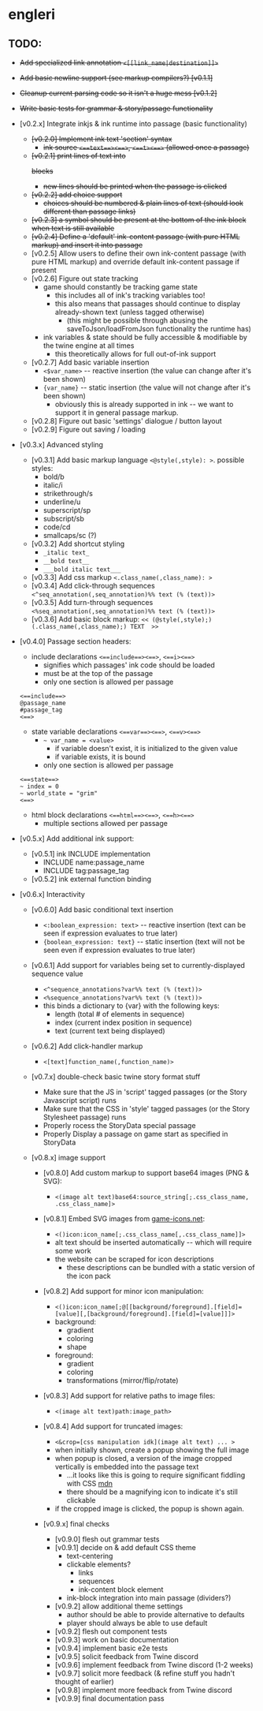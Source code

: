 # engleri

## TODO:
- ~~Add specialized link annotation `<[[link_name|destination]]>`~~
- ~~Add basic newline support (see markup compilers?) [v0.1.1]~~
- ~~Cleanup current parsing code so it isn't a huge mess [v0.1.2]~~
- ~~Write basic tests for grammar & story/passage functionality~~

- [v0.2.x] Integrate inkjs & ink runtime into passage (basic functionality)
	- ~~[v0.2.0] Implement ink text 'section' syntax~~
		- ~~ink source `<==text==><==>`, `<==t><==>` (allowed once a passage)~~
	- ~~[v0.2.1] print lines of text into <p> blocks~~
		- ~~new lines should be printed when the passage is clicked~~
	- ~~[v0.2.2] add choice support~~
		- ~~choices should be numbered & plain lines of text (should look different than passage links)~~
	- ~~[v0.2.3] a symbol should be present at the bottom of the ink block when text is still available~~
	- ~~[v0.2.4] Define a 'default' ink-content passage (with pure HTML markup) and insert it into passage~~
	- [v0.2.5] Allow users to define their own ink-content passage (with pure HTML markup) and override default ink-content passage if present
	- [v0.2.6] Figure out state tracking 
		- game should constantly be tracking game state
			- this includes all of ink's tracking variables too!
			- this also means that passages should continue to display already-shown text (unless tagged otherwise)
				- (this might be possible through abusing the saveToJson/loadFromJson functionality the runtime has)
		- ink variables & state should be fully accessible & modifiable by the twine engine at all times
			- this theoretically allows for full out-of-ink support
	- [v0.2.7] Add basic variable insertion 
		- `<$var_name>` -- reactive insertion (the value can change after it's been shown) 
		- `{var_name}` -- static insertion (the value will not change after it's been shown)
			- obviously this is already supported in ink -- we want to support it in general passage markup.
	- [v0.2.8] Figure out basic 'settings' dialogue / button layout
	- [v0.2.9] Figure out saving / loading 

- [v0.3.x] Advanced styling
	- [v0.3.1] Add basic markup language `<@style(,style): >`. possible styles:
		- bold/b
		- italic/i
		- strikethrough/s
		- underline/u
		- superscript/sp
		- subscript/sb
		- code/cd
		- smallcaps/sc (?)
	- [v0.3.2] Add shortcut styling
		- `_italic text_`
		- `__bold text__`
		- `___bold italic text___`
	- [v0.3.3] Add css markup `<.class_name(,class_name): >` 
	- [v0.3.4] Add click-through sequences `<^seq_annotation(,seq_annotation)%% text (% (text))>` 
	- [v0.3.5] Add turn-through sequences `<%seq_annotation(,seq_annotation)%% text (% (text))>` 
	- [v0.3.6] Add basic block markup: 
			```
			<< (@style(,style);)(.class_name(,class_name);)
			TEXT 
			>>
			```

- [v0.4.0] Passage section headers: 
    - include declarations `<==include==><==>`, `<==i><==>`
        - signifies which passages' ink code should be loaded
        - must be at the top of the passage
        - only one section is allowed per passage
    ```
    <==include==>
    @passage_name
    #passage_tag
    <==>
    ```
    - state variable declarations `<==var==><==>`, `<==v><==>`
        - `~ var_name = <value>`
            - if variable doesn't exist, it is initialized to the given value
            - if variable exists, it is bound
        - only one section is allowed per passage
    ```
    <==state==>
    ~ index = 0
    ~ world_state = "grim"
    <==>
    ```
    - html block declarations `<==html==><==>`, `<==h><==>`
    	- multiple sections allowed per passage  

- [v0.5.x] Add additional ink support: 
	- [v0.5.1] ink INCLUDE implementation
		- INCLUDE name:passage_name
		- INCLUDE tag:passage_tag 
	- [v0.5.2] ink external function binding 

- [v0.6.x] Interactivity
	- [v0.6.0] Add basic conditional text insertion 
		- `<:boolean_expression: text>` -- reactive insertion (text can be seen if expression evaluates to true later)
		- `{boolean_expression: text}` -- static insertion (text will not be seen even if expression evaluates to true later)
	- [v0.6.1] Add support for variables being set to currently-displayed sequence value
		- `<^sequence_annotations?var%% text (% (text))>` 
		- `<%sequence_annotations?var%% text (% (text))>`  
		- this binds a dictionary to {var} with the following keys:
			- length (total # of elements in sequence)
			- index (current index position in sequence)
			- text (current text being displayed)
	- [v0.6.2] Add click-handler markup
		- `<[text]function_name(,function_name)>`

  - [v0.7.x] double-check basic twine story format stuff
  	- Make sure that the JS in 'script' tagged passages (or the Story Javascript script) runs
	- Make sure that the CSS in 'style' tagged passages (or the Story Stylesheet passage) runs
	- Properly rocess the StoryData special passage
	- Properly Display a passage on game start as specified in StoryData
 
  - [v0.8.x] image support
	- [v0.8.0] Add custom markup to support base64 images (PNG & SVG): 
		- `<(image alt text)base64:source_string[;.css_class_name, .css_class_name]>`
	- [v0.8.1] Embed SVG images from [game-icons.net](https://game-icons.net/): 
		- `<()icon:icon_name[;.css_class_name[,.css_class_name]]>`
		- alt text should be inserted automatically -- which will require some work
		- the website can be scraped for icon descriptions
			- these descriptions can be bundled with a static version of the icon pack
	- [v0.8.2] Add support for minor icon manipulation: 
		- `<()icon:icon_name[;@[[background/foreground].[field]=[value][,[background/foreground].[field]=[value]]]>`
		- background:
			- gradient
			- coloring
			- shape
		- foreground:
			- gradient
			- coloring
			- transformations (mirror/flip/rotate)
	- [v0.8.3] Add support for relative paths to image files: 
		- `<(image alt text)path:image_path>` 
	- [v0.8.4] Add support for truncated images: 
		- `<&crop=[css manipulation idk](image alt text) ... >`
		- when initially shown, create a popup showing the full image	
		- when popup is closed, a version of the image cropped vertically is embedded into the passage text
			- ...it looks like this is going to require significant fiddling with CSS [mdn](https://developer.mozilla.org/en-US/docs/Web/CSS/object-fit)
			- there should be a magnifying icon to indicate it's still clickable
		- if the cropped image is clicked, the popup is shown again.

	- [v0.9.x] final checks
		- [v0.9.0] flesh out grammar tests
		- [v0.9.1] decide on & add default CSS theme
			- text-centering
			- clickable elements?
				- links
				- sequences
				- ink-content block element
			- ink-block integration into main passage (dividers?)
		- [v0.9.2] allow additional theme settings
			- author should be able to provide alternative to defaults
			- player should always be able to use default
		- [v0.9.2] flesh out component tests
		- [v0.9.3] work on basic documentation
		- [v0.9.4] implement basic e2e tests
		- [v0.9.5] solicit feedback from Twine discord
		- [v0.9.6] implement feedback from Twine discord (1-2 weeks)
		- [v0.9.7] solicit more feedback (& refine stuff you hadn't thought of earlier)
		- [v0.9.8] implement more feedback from Twine discord
		- [v0.9.9] final documentation pass
